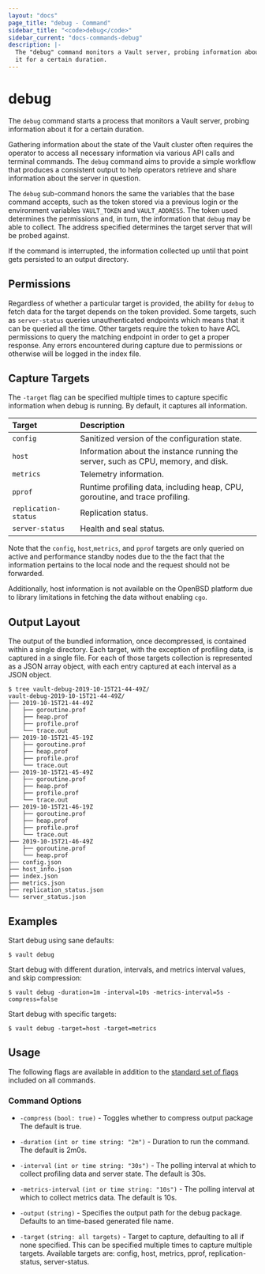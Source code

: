 ```yaml
---
layout: "docs"
page_title: "debug - Command"
sidebar_title: "<code>debug</code>"
sidebar_current: "docs-commands-debug"
description: |-
  The "debug" command monitors a Vault server, probing information about
  it for a certain duration.
---
```


# debug

The `debug` command starts a process that monitors a Vault server, probing
information about it for a certain duration.

Gathering information about the state of the Vault cluster often requires the
operator to access all necessary information via various API calls and terminal
commands. The `debug` command aims to provide a simple workflow that produces a
consistent output to help operators retrieve and share information about the
server in question.

The `debug` sub-command honors the same the variables that the base command
accepts, such as the token stored via a previous login or the environment
variables `VAULT_TOKEN` and `VAULT_ADDRESS`. The token used determines the
permissions and, in turn, the information that `debug` may be able to collect.
The address specified determines the target server that will be probed against.

If the command is interrupted, the information collected up until that
point gets persisted to an output directory.

## Permissions

Regardless of whether a particular target is provided, the ability for `debug`
to fetch data for the target depends on the token provided. Some targets, such
as `server-status` queries unauthenticated endpoints which means that it can be
queried all the time. Other targets require the token to have ACL permissions to
query the matching endpoint in order to get a proper response. Any errors
encountered during capture due to permissions or otherwise will be logged in the
index file.

## Capture Targets

The `-target` flag can be specified multiple times to capture specific
information when debug is running. By default, it captures all information.

| Target               | Description                                                                       |
|:---------------------|:----------------------------------------------------------------------------------|
| `config`             | Sanitized version of the configuration state.                                     |
| `host`               | Information about the instance running the server, such as CPU, memory, and disk. |
| `metrics`            | Telemetry information.                                                            |
| `pprof`              | Runtime profiling data, including heap, CPU, goroutine, and trace profiling.      |
| `replication-status` | Replication status.                                                               |
| `server-status`      | Health and seal status.                                                           |

Note that the `config`, `host`,`metrics`, and `pprof` targets are only queried 
on active and performance standby nodes due to the the fact that the information
pertains to the local node and the request should not be forwarded. 

Additionally, host information is not available on the OpenBSD platform due to
library limitations in fetching the data without enabling `cgo`.


## Output Layout

The output of the bundled information, once decompressed, is contained within a
single directory. Each target, with the exception of profiling data, is captured
in a single file. For each of those targets collection is represented as a JSON
array object, with each entry captured at each interval as a JSON object.

```text
$ tree vault-debug-2019-10-15T21-44-49Z/
vault-debug-2019-10-15T21-44-49Z/
├── 2019-10-15T21-44-49Z
│   ├── goroutine.prof
│   ├── heap.prof
│   ├── profile.prof
│   └── trace.out
├── 2019-10-15T21-45-19Z
│   ├── goroutine.prof
│   ├── heap.prof
│   ├── profile.prof
│   └── trace.out
├── 2019-10-15T21-45-49Z
│   ├── goroutine.prof
│   ├── heap.prof
│   ├── profile.prof
│   └── trace.out
├── 2019-10-15T21-46-19Z
│   ├── goroutine.prof
│   ├── heap.prof
│   ├── profile.prof
│   └── trace.out
├── 2019-10-15T21-46-49Z
│   ├── goroutine.prof
│   └── heap.prof
├── config.json
├── host_info.json
├── index.json
├── metrics.json
├── replication_status.json
└── server_status.json
```

## Examples

Start debug using sane defaults:

```text
$ vault debug
```

Start debug with different duration, intervals, and metrics interval values, and
skip compression:

```text
$ vault debug -duration=1m -interval=10s -metrics-interval=5s -compress=false
```

Start debug with specific targets:

```text
$ vault debug -target=host -target=metrics
```

## Usage

The following flags are available in addition to the [standard set of
flags](/docs/commands/index.html) included on all commands.

### Command Options

- `-compress` `(bool: true)` - Toggles whether to compress output package The
  default is true.

- `-duration` `(int or time string: "2m")` - Duration to run the command. The
  default is 2m0s.

- `-interval` `(int or time string: "30s")` - The polling interval at which to
  collect profiling data and server state. The default is 30s.

- `-metrics-interval` `(int or time string: "10s")` - The polling interval at
  which to collect metrics data. The default is 10s.

- `-output` `(string)` - Specifies the output path for the debug package. Defaults
  to an time-based generated file name.

- `-target` `(string: all targets)` - Target to capture, defaulting to all if
  none specified. This can be specified multiple times to capture multiple
  targets. Available targets are: config, host, metrics, pprof,
  replication-status, server-status.